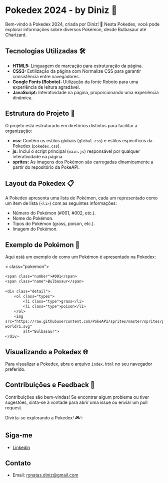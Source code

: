 # Pokedex 2024 - by Diniz 🌟

Bem-vindo à Pokedex 2024, criada por Diniz! 🚀 Nesta Pokedex, você pode explorar informações sobre diversos Pokémon, desde Bulbasaur até Charizard. 

## Tecnologias Utilizadas 🛠️

- **HTML5:** Linguagem de marcação para estruturação da página.
- **CSS3:** Estilização da página com Normalize CSS para garantir consistência entre navegadores.
- **Google Fonts (Roboto):** Utilização da fonte Roboto para uma experiência de leitura agradável.
- **JavaScript:** Interatividade na página, proporcionando uma experiência dinâmica.

## Estrutura do Projeto 📂

O projeto está estruturado em diretórios distintos para facilitar a organização:

- **css:** Contém os estilos globais (`global.css`) e estilos específicos da Pokedex (`pokedex.css`).
- **js:** Inclui o script principal (`main.js`) responsável por qualquer interatividade na página.
- **sprites:** As imagens dos Pokémon são carregadas dinamicamente a partir do repositório da PokeAPI.

## Layout da Pokedex 📋

A Pokedex apresenta uma lista de Pokémon, cada um representado como um item de lista (`<li>`) com as seguintes informações:

- Número do Pokémon (#001, #002, etc.).
- Nome do Pokémon.
- Tipos do Pokémon (grass, poison, etc.).
- Imagem do Pokémon.

## Exemplo de Pokémon 🌿

Aqui está um exemplo de como um Pokémon é apresentado na Pokedex:

  < class="pokemon">
  
    <span class="number">#001</span>
    <span class="name">Bulbasaur</span>

    <div class="detail">
        <ol class="types">
            <li class="type">grass</li>
            <li class="type">poison</li>
        </ol>
        <img src="https://raw.githubusercontent.com/PokeAPI/sprites/master/sprites/pokemon/other/dream-world/1.svg"
            alt="Bulbasaur">
    </div>
</li>



## Visualizando a Pokedex 🌐

Para visualizar a Pokedex, abra o arquivo `index.html` no seu navegador preferido.

## Contribuições e Feedback 🤝

Contribuições são bem-vindas! Se encontrar algum problema ou tiver sugestões, sinta-se à vontade para abrir uma issue ou enviar um pull request.

Divirta-se explorando a Pokedex! 🎮✨

## Siga-me

- [Linkedin](https://www.linkedin.com/in/ronatas-fernando-diniz-17020514a/)
  
## Contato

- Email: ronatas.diniz@gmail.com
